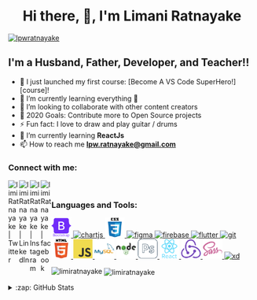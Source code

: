 <h1 align="center">Hi there,  👋, I'm Limani Ratnayake</h1>

<p align="left"> <a href="https://twitter.com/lpwratnayake" target="blank"><img src="https://img.shields.io/twitter/follow/lpwratnayake?logo=twitter&style=for-the-badge" alt="lpwratnayake" /></a> </p>

## I'm a Husband, Father, Developer, and Teacher!!

-  🔭 I just launched my first course: [Become A VS Code SuperHero!][course]!
-  🌱 I’m currently learning everything 🤣
-  👯 I’m looking to collaborate with other content creators
-  🥅 2020 Goals: Contribute more to Open Source projects
-  ⚡ Fun fact: I love to draw and play guitar / drums
-  🌱 I’m currently learning **ReactJs**
-  📫 How to reach me **lpw.ratnayake@gmail.com**

### Connect with me:

[<img align="left" alt="limiRatnayake | Twitter" width="22px" src="https://cdn.jsdelivr.net/npm/simple-icons@v3/icons/twitter.svg" />][twitter]
[<img align="left" alt="limiRatnayake | LinkedIn" width="22px" src="https://cdn.jsdelivr.net/npm/simple-icons@v3/icons/linkedin.svg" />][linkedin]
[<img align="left" alt="limiRatnayake | Instagram" width="22px" src="https://cdn.jsdelivr.net/npm/simple-icons@v3/icons/instagram.svg" />][instagram]
[<img align="left" alt="limiRatnayake | facebook" width="22px" src="https://cdn.jsdelivr.net/npm/simple-icons@v3/icons/facebook.svg" />][facebook]

<br />

### Languages and Tools:

<p align="left"> <a href="https://getbootstrap.com" target="_blank"> <img src="https://raw.githubusercontent.com/devicons/devicon/master/icons/bootstrap/bootstrap-plain-wordmark.svg" alt="bootstrap" width="40" height="40"/> </a> <a href="https://www.chartjs.org" target="_blank"> <img src="https://www.chartjs.org/media/logo-title.svg" alt="chartjs" width="40" height="40"/> </a> <a href="https://www.w3schools.com/css/" target="_blank"> <img src="https://raw.githubusercontent.com/devicons/devicon/master/icons/css3/css3-original-wordmark.svg" alt="css3" width="40" height="40"/> </a> <a href="https://www.figma.com/" target="_blank"> <img src="https://www.vectorlogo.zone/logos/figma/figma-icon.svg" alt="figma" width="40" height="40"/> </a> <a href="https://firebase.google.com/" target="_blank"> <img src="https://www.vectorlogo.zone/logos/firebase/firebase-icon.svg" alt="firebase" width="40" height="40"/> </a> <a href="https://flutter.dev" target="_blank"> <img src="https://www.vectorlogo.zone/logos/flutterio/flutterio-icon.svg" alt="flutter" width="40" height="40"/> </a> <a href="https://git-scm.com/" target="_blank"> <img src="https://www.vectorlogo.zone/logos/git-scm/git-scm-icon.svg" alt="git" width="40" height="40"/> </a> <a href="https://www.w3.org/html/" target="_blank"> <img src="https://raw.githubusercontent.com/devicons/devicon/master/icons/html5/html5-original-wordmark.svg" alt="html5" width="40" height="40"/> </a> <a href="https://developer.mozilla.org/en-US/docs/Web/JavaScript" target="_blank"> <img src="https://raw.githubusercontent.com/devicons/devicon/master/icons/javascript/javascript-original.svg" alt="javascript" width="40" height="40"/> </a> <a href="https://www.mysql.com/" target="_blank"> <img src="https://raw.githubusercontent.com/devicons/devicon/master/icons/mysql/mysql-original-wordmark.svg" alt="mysql" width="40" height="40"/> </a> <a href="https://nodejs.org" target="_blank"> <img src="https://raw.githubusercontent.com/devicons/devicon/master/icons/nodejs/nodejs-original-wordmark.svg" alt="nodejs" width="40" height="40"/> </a> <a href="https://www.photoshop.com/en" target="_blank"> <img src="https://raw.githubusercontent.com/devicons/devicon/master/icons/photoshop/photoshop-line.svg" alt="photoshop" width="40" height="40"/> </a> <a href="https://reactjs.org/" target="_blank"> <img src="https://raw.githubusercontent.com/devicons/devicon/master/icons/react/react-original-wordmark.svg" alt="react" width="40" height="40"/> </a> <a href="https://redux.js.org" target="_blank"> <img src="https://raw.githubusercontent.com/devicons/devicon/master/icons/redux/redux-original.svg" alt="redux" width="40" height="40"/> </a> <a href="https://sass-lang.com" target="_blank"> <img src="https://raw.githubusercontent.com/devicons/devicon/master/icons/sass/sass-original.svg" alt="sass" width="40" height="40"/> </a> <a href="https://www.adobe.com/products/xd.html" target="_blank"> <img src="https://cdn.worldvectorlogo.com/logos/adobe-xd.svg" alt="xd" width="40" height="40"/> </a> </p>

<p><img align="left" src="https://github-readme-stats.vercel.app/api/top-langs?username=limiratnayake&show_icons=true&locale=en&layout=compact" alt="limiratnayake" /></p>

<p>&nbsp;<img align="center" src="https://github-readme-stats.vercel.app/api?username=limiratnayake&show_icons=true&locale=en" alt="limiratnayake" /></p>

<details>
  <summary>:zap: GitHub Stats</summary>
  <p><img align="center" src="https://github-readme-streak-stats.herokuapp.com/?user=limiratnayake&" alt="limiratnayake" /></p>

</details>

[twitter]: https://twitter.com/lpwRatnayake
[facebook]: https://instagram.com/limani.ratnayake
[instagram]: https://instagram.com/__limzo__
[linkedin]: https://linkedin.com/in/limani-ratnayake
